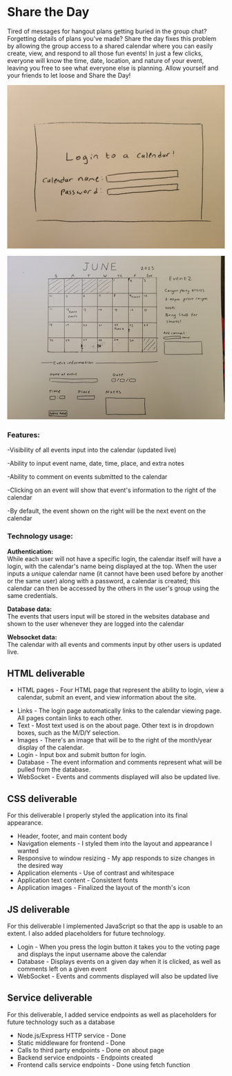 # Share the Day

Tired of messages for hangout plans getting buried in the group chat? Forgetting details of plans you've made? Share the day fixes this problem by allowing the group access to a shared calendar where you can easily create, view, and respond to all those fun events! In just a few clicks, everyone will know the time, date, location, and nature of your event, leaving you free to see what everyone else is planning. Allow yourself and your friends to let loose and Share the Day!

![Login page of the site](https://github.com/sarahmib/CS_260/blob/main/20230923_130253.jpg?raw=true)

![Main page of the site (what you see when you login)](https://github.com/sarahmib/CS_260/blob/main/20230923_130246.jpg?raw=true)

### Features:  

  -Visibility of all events input into the calendar (updated live)  
  
  -Ability to input event name, date, time, place, and extra notes  
  
  -Ability to comment on events submitted to the calendar  
  
  -Clicking on an event will show that event's information to the right of the calendar  

  -By default, the event shown on the right will be the next event on the calendar  
  

### Technology usage:

  **Authentication:**  
  While each user will not have a specific login, the calendar itself will have a login, with the calendar's name being displayed at the     top. When the user inputs a *unique* calendar name (it cannot have been used before by another or the same user) along with a password, a calendar is created; this calendar can then be accessed by the others in the user's group using the same credentials.

  **Database data:**  
  The events that users input will be stored in the websites database and shown to the user whenever they are logged into the calendar

  **Websocket data:**  
  The calendar with all events and comments input by other users is updated live.

## HTML deliverable
* HTML pages - Four HTML page that represent the ability to login, view a calendar, submit an event, and view information about the site.<br>
- Links - The login page automatically links to the calendar viewing page. All pages contain links to each other.<br>
- Text - Most text used is on the about page. Other text is in dropdown boxes, such as the M/D/Y selection.<br>
- Images - There's an image that will be to the right of the month/year display of the calendar.<br>
- Login - Input box and submit button for login.<br>
- Database - The event information and comments represent what will be pulled from the database.<br>
- WebSocket - Events and comments displayed will also be updated live.<br>

## CSS deliverable
For this deliverable I properly styled the application into its final appearance.

- Header, footer, and main content body
- Navigation elements - I styled them into the layout and appearance I wanted
- Responsive to window resizing - My app responds to size changes in the desired way
- Application elements - Use of contrast and whitespace
- Application text content - Consistent fonts
- Application images - Finalized the layout of the month's icon

## JS deliverable
For this deliverable I implemented JavaScript so that the app is usable to an extent. I also added placeholders for future technology.

- Login - When you press the login button it takes you to the voting page and displays the input username above the calendar
- Database - Displays events on a given day when it is clicked, as well as comments left on a given event
- WebSocket - Events and comments displayed will also be updated live

## Service deliverable
For this deliverable, I added service endpoints as well as placeholders for future technology such as a database

- Node.js/Express HTTP service - Done
- Static middleware for frontend - Done
- Calls to third party endpoints - Done on about page
- Backend service endpoints - Endpoints created
- Frontend calls service endpoints - Done using fetch function
